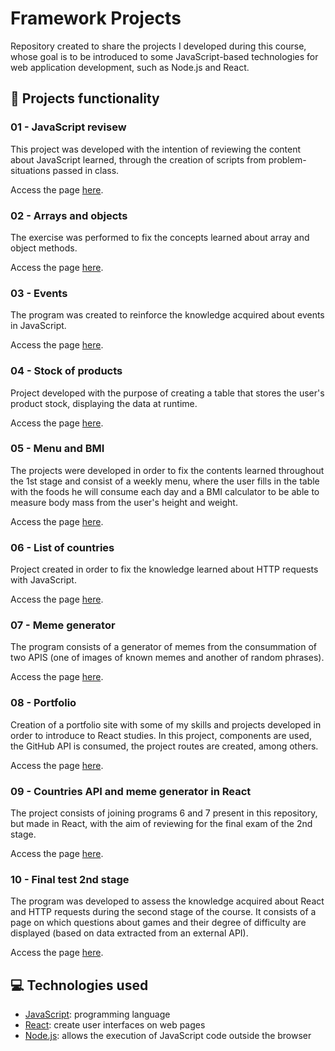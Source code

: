 # Framework Projects
Repository created to share the projects I developed during this course, whose goal is to be introduced to some JavaScript-based technologies for web application development, such as Node.js and React.

## 🔨 Projects functionality

### 01 - JavaScript revisew
This project was developed with the intention of reviewing the content about JavaScript learned, through the creation of scripts from problem-situations passed in class.

Access the page [here](https://01-javascript-review.surge.sh/).

### 02 - Arrays and objects
The exercise was performed to fix the concepts learned about array and object methods.

Access the page [here](https://02-array-and-object-exercises.surge.sh/).

### 03 - Events
The program was created to reinforce the knowledge acquired about events in JavaScript.

Access the page [here](https://03-events-exercises.surge.sh/).

### 04 - Stock of products
Project developed with the purpose of creating a table that stores the user's product stock, displaying the data at runtime.

Access the page [here](https://04-stock-table.surge.sh/).

### 05 - Menu and BMI
The projects were developed in order to fix the contents learned throughout the 1st stage and consist of a weekly menu, where the user fills in the table with the foods he will consume each day and a BMI calculator to be able to measure body mass from the user's height and weight.

Access the page [here](https://05-menu-and-bmi-projects.surge.sh/).

### 06 - List of countries
Project created in order to fix the knowledge learned about HTTP requests with JavaScript.

Access the page [here](https://06-countries-api.surge.sh/).

### 07 - Meme generator
The program consists of a generator of memes from the consummation of two APIS (one of images of known memes and another of random phrases).

Access the page [here](https://07-meme-generator.surge.sh/).

### 08 - Portfolio
Creation of a portfolio site with some of my skills and projects developed in order to introduce to React studies. In this project, components are used, the GitHub API is consumed, the project routes are created, among others.

Access the page [here](https://08-react-portfolio.vercel.app/).

### 09 - Countries API and meme generator in React
The project consists of joining programs 6 and 7 present in this repository, but made in React, with the aim of reviewing for the final exam of the 2nd stage.

Access the page [here](https://09-countries-api-and-meme-generator.vercel.app/).

### 10 - Final test 2nd stage
The program was developed to assess the knowledge acquired about React and HTTP requests during the second stage of the course. It consists of a page on which questions about games and their degree of difficulty are displayed (based on data extracted from an external API).

Access the page [here](https://09-countries-api-and-meme-generator.vercel.app/).

## 💻 Technologies used 
* [JavaScript](https://developer.mozilla.org/pt-BR/docs/Web/JavaScript): programming language
* [React](https://pt-br.react.dev/blog/2023/03/16/introducing-react-dev): create user interfaces on web pages
* [Node.js](https://nodejs.org/pt-br/docs): allows the execution of JavaScript code outside the browser